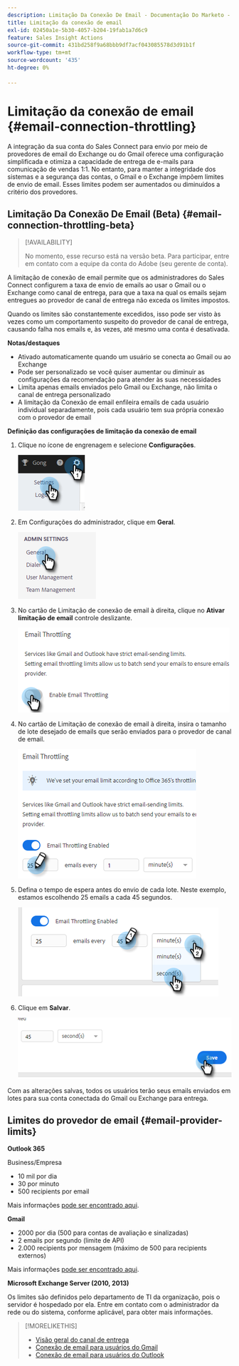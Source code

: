 ```yaml
---
description: Limitação Da Conexão De Email - Documentação Do Marketo - Documentação Do Produto
title: Limitação da conexão de email
exl-id: 02450a1e-5b30-4057-b204-19fab1a7d6c9
feature: Sales Insight Actions
source-git-commit: 431bd258f9a68bbb9df7acf043085578d3d91b1f
workflow-type: tm+mt
source-wordcount: '435'
ht-degree: 0%

---
```


# Limitação da conexão de email {#email-connection-throttling}

A integração da sua conta do Sales Connect para envio por meio de provedores de email do Exchange ou do Gmail oferece uma configuração simplificada e otimiza a capacidade de entrega de e-mails para comunicação de vendas 1:1. No entanto, para manter a integridade dos sistemas e a segurança das contas, o Gmail e o Exchange impõem limites de envio de email. Esses limites podem ser aumentados ou diminuídos a critério dos provedores.

## Limitação Da Conexão De Email (Beta) {#email-connection-throttling-beta}

>[!AVAILABILITY]
>
>No momento, esse recurso está na versão beta. Para participar, entre em contato com a equipe da conta do Adobe (seu gerente de conta).

A limitação de conexão de email permite que os administradores do Sales Connect configurem a taxa de envio de emails ao usar o Gmail ou o Exchange como canal de entrega, para que a taxa na qual os emails sejam entregues ao provedor de canal de entrega não exceda os limites impostos.

Quando os limites são constantemente excedidos, isso pode ser visto às vezes como um comportamento suspeito do provedor de canal de entrega, causando falha nos emails e, às vezes, até mesmo uma conta é desativada.

**Notas/destaques**

* Ativado automaticamente quando um usuário se conecta ao Gmail ou ao Exchange
* Pode ser personalizado se você quiser aumentar ou diminuir as configurações da recomendação para atender às suas necessidades
* Limita apenas emails enviados pelo Gmail ou Exchange, não limita o canal de entrega personalizado
* A limitação da Conexão de email enfileira emails de cada usuário individual separadamente, pois cada usuário tem sua própria conexão com o provedor de email

**Definição das configurações de limitação da conexão de email**

1. Clique no ícone de engrenagem e selecione **Configurações**.

   ![](assets/email-connection-throttling-1.png)

1. Em Configurações do administrador, clique em **Geral**.

   ![](assets/email-connection-throttling-2.png)

1. No cartão de Limitação de conexão de email à direita, clique no **Ativar limitação de email** controle deslizante.

   ![](assets/email-connection-throttling-3.png)

1. No cartão de Limitação de conexão de email à direita, insira o tamanho de lote desejado de emails que serão enviados para o provedor de canal de email.

   ![](assets/email-connection-throttling-4.png)

1. Defina o tempo de espera antes do envio de cada lote. Neste exemplo, estamos escolhendo 25 emails a cada 45 segundos.

   ![](assets/email-connection-throttling-5.png)

1. Clique em **Salvar**.

   ![](assets/email-connection-throttling-6.png)

Com as alterações salvas, todos os usuários terão seus emails enviados em lotes para sua conta conectada do Gmail ou Exchange para entrega.

## Limites do provedor de email {#email-provider-limits}

**Outlook 365**

Business/Empresa

* 10 mil por dia
* 30 por minuto
* 500 recipients por email

Mais informações [pode ser encontrado aqui](https://docs.microsoft.com/en-us/office365/servicedescriptions/exchange-online-service-description/exchange-online-limits?redirectedfrom=MSDN#RecipientLimits).

**Gmail**

* 2000 por dia (500 para contas de avaliação e sinalizadas)
* 2 emails por segundo (limite de API)
* 2.000 recipients por mensagem (máximo de 500 para recipients externos)

Mais informações [pode ser encontrado aqui](https://support.google.com/a/answer/166852?hl=en).

**Microsoft Exchange Server (2010, 2013)**

Os limites são definidos pelo departamento de TI da organização, pois o servidor é hospedado por ela. Entre em contato com o administrador da rede ou do sistema, conforme aplicável, para obter mais informações.

>[!MORELIKETHIS]
>
>* [Visão geral do canal de entrega](/help/marketo/product-docs/marketo-sales-connect/email/email-delivery/delivery-channel-overview.md)
>* [Conexão de email para usuários do Gmail](/help/marketo/product-docs/marketo-sales-connect/email-plugins/gmail/email-connection-for-gmail-users.md)
>* [Conexão de email para usuários do Outlook](/help/marketo/product-docs/marketo-sales-connect/email-plugins/msc-for-outlook/email-connection-for-outlook-users.md)

